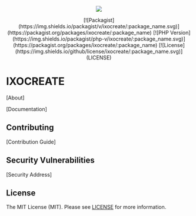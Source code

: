 <p align="center"><img src="https://ixocreate.github.io/img/ixocreate/ixocreate-logo.svg"></p>

<p align="center">
[![Packagist](https://img.shields.io/packagist/v/ixocreate/:package_name.svg)](https://packagist.org/packages/ixocreate/:package_name)
[![PHP Version](https://img.shields.io/packagist/php-v/ixocreate/:package_name.svg)](https://packagist.org/packages/ixocreate/:package_name)
[![License](https://img.shields.io/github/license/ixocreate/:package_name.svg)](LICENSE)
</p>

# IXOCREATE

[About]

[Documentation]

## Contributing

[Contribution Guide]

## Security Vulnerabilities

[Security Address]

## License

The MIT License (MIT). Please see [LICENSE](LICENSE) for more information.
